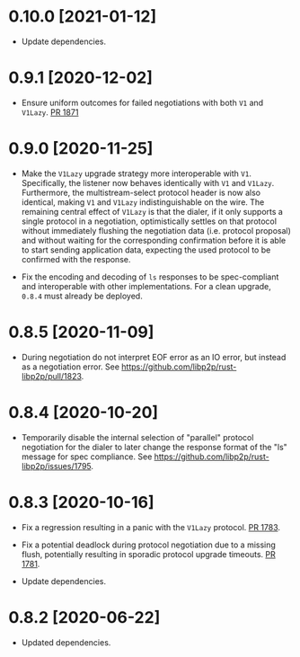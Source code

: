 # 0.10.0 [2021-01-12]

- Update dependencies.

# 0.9.1 [2020-12-02]

- Ensure uniform outcomes for failed negotiations with both
  `V1` and `V1Lazy`.
  [PR 1871](https://github.com/libp2p/rust-libp2p/pull/1871)

# 0.9.0 [2020-11-25]

- Make the `V1Lazy` upgrade strategy more interoperable with `V1`. Specifically,
  the listener now behaves identically with `V1` and `V1Lazy`. Furthermore, the
  multistream-select protocol header is now also identical, making `V1` and `V1Lazy`
  indistinguishable on the wire. The remaining central effect of `V1Lazy` is that the dialer,
  if it only supports a single protocol in a negotiation, optimistically settles on that
  protocol without immediately flushing the negotiation data (i.e. protocol proposal)
  and without waiting for the corresponding confirmation before it is able to start
  sending application data, expecting the used protocol to be confirmed with
  the response.

- Fix the encoding and decoding of `ls` responses to
  be spec-compliant and interoperable with other implementations.
  For a clean upgrade, `0.8.4` must already be deployed.

# 0.8.5 [2020-11-09]

- During negotiation do not interpret EOF error as an IO error, but instead as a
  negotiation error. See https://github.com/libp2p/rust-libp2p/pull/1823.

# 0.8.4 [2020-10-20]

- Temporarily disable the internal selection of "parallel" protocol
  negotiation for the dialer to later change the response format of the "ls"
  message for spec compliance. See https://github.com/libp2p/rust-libp2p/issues/1795.

# 0.8.3 [2020-10-16]

- Fix a regression resulting in a panic with the `V1Lazy` protocol.
  [PR 1783](https://github.com/libp2p/rust-libp2p/pull/1783).

- Fix a potential deadlock during protocol negotiation due
  to a missing flush, potentially resulting in sporadic protocol
  upgrade timeouts.
  [PR 1781](https://github.com/libp2p/rust-libp2p/pull/1781).

- Update dependencies.

# 0.8.2 [2020-06-22]

- Updated dependencies.
